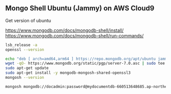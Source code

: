 ## Mongo Shell Ubuntu (Jammy) on AWS Cloud9

Get version of ubuntu

https://www.mongodb.com/docs/mongodb-shell/install/
https://www.mongodb.com/docs/mongodb-shell/run-commands/

```sh
lsb_release -a
openssl --version
```

```sh
echo "deb [ arch=amd64,arm64 ] https://repo.mongodb.org/apt/ubuntu jammy/mongodb-org/7.0 multiverse" | sudo tee /etc/apt/sources.list.d/mongodb-org-7.0.list
wget -qO- https://www.mongodb.org/static/pgp/server-7.0.asc | sudo tee /etc/apt/trusted.gpg.d/server-7.0.asc
sudo apt-get update
sudo apt-get install -y mongodb-mongosh-shared-openssl3
mongosh --version
```

```sh
mongosh mongodb://docadmin:password@mydocumentdb-660513648685.ap-northeast-1.docdb-elastic.amazonaws.com:27017?retryWrites=false -tls
```
